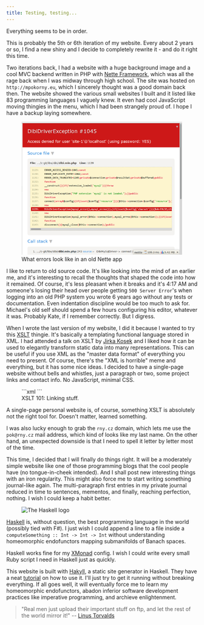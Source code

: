 ```yaml
---
title: Testing, testing...
---
```


Everything seems to be in order.

This is probably the 5th or 6th iteration of my website. Every about 2 years
or so, I find a new shiny and I decide to completely rewrite it - and do
it right this time.

Two iterations back, I had a website with a huge background image and a cool
MVC backend written in PHP with [Nette Framework](http://nette.org),
which was all the rage back when I was midway through high school.
The site was hosted on `http://mpokorny.eu`, which I sincerely thought
was a good domain back then. The website showed the various
small websites I built and it listed like 83 programming languages I vaguely
knew. It even had cool JavaScript moving thingies in the menu, which I had
been strangely proud of. I hope I have a backup laying somewhere.

<figure>
<img src="/images/nette-tracy.png" style="max-height: 25em;"
     title="What errors look like in an old Nette app">
<div>What errors look like in an old Nette app</div>
</figure>

I like to return to old source code. It's like looking into the mind of
an earlier me, and it's interesting to recall the thoughts that shaped
the code into how it remained. Of course, it's less pleasant when it
breaks and it's 4:17 AM and someone's losing their head over people getting
`500 Server Error`'s when logging into an old PHP system you wrote 6 years ago
without any tests or documentation. Even indentation discipline would be
too much to ask for. Michael's old self should spend a few hours configuring
his editor, whatever it was. Probably Kate, if I remember correctly.
But I digress.

When I wrote the last version of my website, I did it because I wanted to try
this [XSLT](http://en.wikipedia.org/wiki/XSLT) thingie. It's basically
a templating functional language stored in XML. I had attended a talk on XSLT
by [Jirka Kosek](http://www.kosek.cz/) and I liked how it can be used
to elegantly transform static data into many representations.
This can be useful if you use XML as the "master data format" of everything
you need to present. Of course, there's the "XML is horrible" meme and
everything, but it has some nice ideas.
I decided to have a single-page website without bells and whistles, just
a paragraph or two, some project links and contact info. No JavaScript,
minimal CSS.

<figure>
```xml
<xsl:template name="web-link">
  <xsl:param name="href" />
  <xsl:param name="text" />
  <a class="icon-arrow-right">
    <xsl:attribute name="href">
      <xsl:value-of select="$href" />
    </xsl:attribute>
    <xsl:value-of select="$text" />
  </a>
</xsl:template>
```

<div>XSLT 101: Linking stuff.</div>
</figure>

A single-page personal website is, of course, something XSLT is absolutely
not the right tool for. Doesn't matter, learned something.

I was also lucky enough to grab the `rny.cz` domain, which lets me use the
`pok@rny.cz` mail address, which kind of looks like my last name.
On the other hand, an unexpected downside is that I need to spell it letter
by letter most of the time.

This time, I decided that I will finally do things right. It will be
a moderately simple website like one of those programming blogs that
the cool people have (no tongue-in-cheek intended). And I shall post new
interesting things with an iron regularity. This might also force me to
start writing something journal-like again. The multi-paragraph first
entries in my private journal reduced in time to sentences, mementos,
and finally, reaching perfection, nothing. I wish I could keep a habit better.

<figure>
<img src="/images/haskell-logo-400px.svg" style="width: 150px;"
     title="The Haskell logo">
</figure>

[Haskell](https://wiki.haskell.org/Haskell) is, without question,
the best programming language in the world (possibly tied with F#).
I just wish I could append a line to a file inside a
`computeSomething :: Int -> Int -> Int` without understanding homeomorphic
endofunctors mapping submanifolds of Banach spaces.

Haskell works fine for my [XMonad](http://xmonad.org/) config.
I wish I could write every small Ruby script I need in Haskell just as quickly.

This website is built with [Hakyll](http://jaspervdj.be/hakyll),
a static site generator in Haskell. They have a neat
[tutorial](http://jaspervdj.be/hakyll/tutorials/01-installation.html)
on how to use it. I'll just try to get it running without breaking
everything. If all goes well, it will eventually force me to learn
my homeomorphic endofunctors, abadon inferior software development
practices like imperative programming, and archieve enlightenment.

<blockquote>"Real men just upload their important stuff on ftp, and
let the rest of the world mirror it!" --
<a href="http://www.webcitation.org/6P8EBZqQX">Linus Torvalds</a></blockquote>

